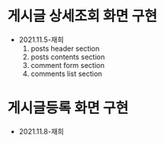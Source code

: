 <h1>게시글 상세조회 화면 구현</h1>
<ul>
  <li>
    2021.11.5-재희
    <ol>
      <li>posts header section</li>
      <li>posts contents section</li>
      <li>comment form section</li>
      <li>comments list section</li>
    </ol>
  </li>
</ul>
<h1>게시글등록 화면 구현</h1>
<ul>
  <li>
    2021.11.8-재희
    
  </li>
</ul>
